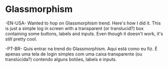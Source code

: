# Glassmorphism
-EN-USA-
Wanted to hop on Glassmorphism trend. Here's how I did it.
This is just a simple log in screen with a transparent (or translucid?) box containing some buttons, labels and inputs.
Even though it doesn't work, it's still pretty cool.

-PT-BR-
Quis entrar na trend do Glassmorphism. Aqui está como eu fiz.
É apenas uma tela de login simples com uma caixa transparente (ou translúcida?) contendo alguns botões, labels e inputs.
